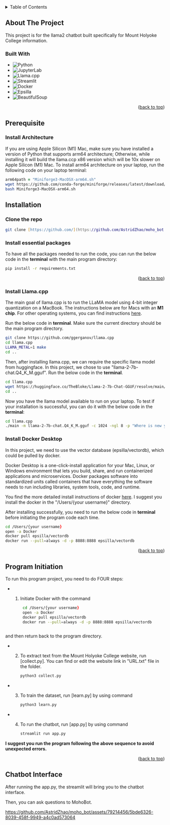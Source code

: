 <!-- TABLE OF CONTENTS -->
<details>
  <summary>Table of Contents</summary>
  <ol>
    <li>
      <a href="#about-the-project">About The Project</a>
      <ul>
        <li><a href="#built-with">Built With</a></li>
      </ul>
    </li>
    <li>
      <a href="#getting-started">Getting Started</a>
      <ul>
        <li><a href="#prerequisites">Prerequisites</a></li>
        <li><a href="#installation">Installation</a></li>
      </ul>
    </li>
    <li><a href="#usage">Usage</a></li>
  </ol>
</details>


<!-- ABOUT THE PROJECT -->
## About The Project
This project is for the llama2 chatbot built specifically for Mount Holyoke College information. 

### Built With
* ![Python](https://img.shields.io/badge/Python-3776AB?style=for-the-badge&logo=python&logoColor=white)
* ![JupyterLab](https://img.shields.io/badge/JupyterLab-F37626.svg?&style=for-the-badge&logo=Jupyter&logoColor=white)
* ![Llama.cpp](https://img.shields.io/badge/Llama.cpp-002b36?style=for-the-badge)
* ![Streamlit](https://img.shields.io/badge/Streamlit-FF4B4B?style=for-the-badge&logo=Streamlit&logoColor=white)
* ![Docker](https://img.shields.io/badge/Docker-2496ED?style=for-the-badge&logo=Docker&logoColor=white)
* ![Epsilla](https://img.shields.io/badge/Epsilla-007ACC?style=for-the-badge)
* ![BeautifulSoup](https://img.shields.io/badge/BeautifulSoup-8A2BE2?style=for-the-badge)
  
<p align="right">(<a href="#readme-top">back to top</a>)</p>

<!-- GETTING STARTED -->
## Prerequisite

### Install Architecture
If you are using Apple Silicon (M1) Mac, make sure you have installed a version of Python that supports arm64 architecture; Otherwise, while installing it will build the llama.ccp x86 version which will be 10x slower on Apple Silicon (M1) Mac. To install arm64 architecture on your laptop, run the following code on your laptop terminal:
```zsh
arm64path = "Miniforge3-MacOSX-arm64.sh"
wget https://github.com/conda-forge/miniforge/releases/latest/download/Miniforge3-MacOSX-arm64.sh
bash Miniforge3-MacOSX-arm64.sh
```

## Installation
### Clone the repo
```zsh
git clone [https://github.com/](https://github.com/AstridZhao/moho_bot.git)
```
### Install essential packages
To have all the packages needed to run the code, you can run the below code in the **terminal** with the main program directory:
```zsh
pip install -r requirements.txt
```
<p align="right">(<a href="#readme-top">back to top</a>)</p>

### Install Llama.cpp
The main goal of llama.cpp is to run the LLaMA model using 4-bit integer quantization on a MacBook. The instructions below are for Macs with an **M1 chip**.
For other operating systems, you can find instructions [here](https://github.com/TrelisResearch/llamacpp-install-basics/blob/main/instructions.md).

Run the below code in **terminal**. Make sure the current directory should be the main program directory.
```zsh
git clone https://github.com/ggerganov/llama.cpp
cd llama.cpp
LLAMA_METAL=1 make
cd ..
```
Then, after installing llama.cpp, we can require the specific llama model from huggingface. In this project, we chose to use  "llama-2-7b-chat.Q4_K_M.gguf". Run the below code in the **terminal**.
```zsh
cd llama.cpp
wget https://huggingface.co/TheBloke/Llama-2-7b-Chat-GGUF/resolve/main/llama-2-7b-chat.Q4_K_M.gguf
cd ..
```

Now you have the llama model available to run on your laptop. 
To test if your installation is successful, you can do it with the below code in the **terminal**:
```zsh
cd llama.cpp
./main -m llama-2-7b-chat.Q4_K_M.gguf -c 1024 -ngl 8 -p "Where is new york?"
```

### Install Docker Desktop

In this project, we need to use the vector database (epsilla/vectordb), which could be pulled by docker.

Docker Desktop is a one-click-install application for your Mac, Linux, or Windows environment that lets you build, share, and run containerized applications and microservices. Docker packages software into standardized units called containers that have everything the software needs to run including libraries, system tools, code, and runtime.

You find the more detailed install instructions of docker [here](https://docs.docker.com/desktop/install/mac-install/).
I suggest you install the docker in the "/Users/{your username}" directory.

After installing successfully, you need to run the below code in **terminal** before initiating the program code each time.

```zsh
cd /Users/{your username}
open -a Docker
docker pull epsilla/vectordb
docker run --pull=always -d -p 8888:8888 epsilla/vectordb
```
<p align="right">(<a href="#readme-top">back to top</a>)</p>

<!-- USAGE -->
## Program Initiation

To run this program project, you need to do FOUR steps: 

* 1. Initiate Docker with the command
     
     ```zsh
      cd /Users/{your username}
      open -a Docker
      docker pull epsilla/vectordb
      docker run --pull=always -d -p 8888:8888 epsilla/vectordb
    ```
and then return back to the program directory.
  
* 2. To extract text from the Mount Holyoke College website, run [collect.py].
     You can find or edit the website link in "URL.txt" file in the folder.

      ```zsh
     python3 collect.py
     ```
     
* 3. To train the dataset, run [learn.py] by using command
     
     ```zsh
     python3 learn.py
     ```
  
* 4. To run the chatbot, run [app.py] by using command

     ```zsh
     streamlit run app.py
     ```

**I suggest you run the program following the above sequence to avoid unexpected errors.**

<p align="right">(<a href="#readme-top">back to top</a>)</p>

## Chatbot Interface

After running the app.py, the streamlit will bring you to the chatbot interface.


Then, you can ask questions to MohoBot. 

https://github.com/AstridZhao/moho_bot/assets/79214456/5bde6326-8039-458f-9949-a4c0ad573064


